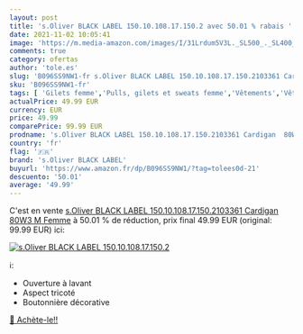 ```yaml
---
layout: post
title: 's.Oliver BLACK LABEL 150.10.108.17.150.2 avec 50.01 % rabais '
date: 2021-11-02 10:05:41
image: 'https://m.media-amazon.com/images/I/31Lrdum5V3L._SL500_._SL400_.jpg'
comments: true
category: ofertas
author: 'tole.es'
slug: 'B096SS9NW1-fr s.Oliver BLACK LABEL 150.10.108.17.150.2103361 Cardigan...'
sku: 'B096SS9NW1-fr'
tags: [ 'Gilets femme','Pulls, gilets et sweats femme','Vêtements','Vêtements femme','s.oliver black label', ]
actualPrice: 49.99 EUR
currency: EUR
price: 49.99
comparePrice: 99.99 EUR
prodname: 's.Oliver BLACK LABEL 150.10.108.17.150.2103361 Cardigan  80W3  M Femme'
country: 'fr'
flag: '🇫🇷'
brand: 's.Oliver BLACK LABEL'
buyurl: 'https://www.amazon.fr/dp/B096SS9NW1/?tag=tolees0d-21'
descuento: '50.01'
average: '49.99'
---
```


C'est en vente [s.Oliver BLACK LABEL 150.10.108.17.150.2103361 Cardigan  80W3  M Femme](https://www.amazon.fr/dp/B096SS9NW1/?tag=tolees0d-21)  à  50.01 % de réduction, prix final  49.99 EUR (original: 99.99 EUR) ici:

[![s.Oliver BLACK LABEL 150.10.108.17.150.2](https://m.media-amazon.com/images/I/31Lrdum5V3L._SL500_._SL400_.jpg)](https://www.amazon.fr/dp/B096SS9NW1/?tag=tolees0d-21)

ℹ️:

- Ouverture à lavant
- Aspect tricoté
- Boutonnière décorative

[🛒 Achète-le!!](https://www.amazon.fr/dp/B096SS9NW1/?tag=tolees0d-21)
